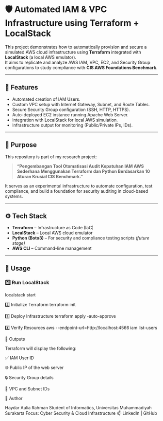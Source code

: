 # 🛡️ Automated IAM & VPC Infrastructure using Terraform + LocalStack

This project demonstrates how to automatically provision and secure a simulated AWS cloud infrastructure 
using **Terraform** integrated with **LocalStack** (a local AWS emulator).  
It aims to replicate and analyze AWS IAM, VPC, EC2, and Security Group configurations to study compliance with **CIS AWS Foundations Benchmark**.

---

## 🚀 Features
- Automated creation of IAM Users.
- Custom VPC setup with Internet Gateway, Subnet, and Route Tables.
- Secure Security Group configuration (SSH, HTTP, HTTPS).
- Auto-deployed EC2 instance running Apache Web Server.
- Integration with LocalStack for local AWS simulation.
- Infrastructure output for monitoring (Public/Private IPs, IDs).

---

## 🧠 Purpose
This repository is part of my research project:
> **“Pengembangan Tool Otomatisasi Audit Kepatuhan IAM AWS Sederhana Menggunakan Terraform dan Python Berdasarkan 10 Aturan Krusial CIS Benchmark.”**

It serves as an experimental infrastructure to automate configuration, test compliance, 
and build a foundation for security auditing in cloud-based systems.

---

## ⚙️ Tech Stack
- **Terraform** – Infrastructure as Code (IaC)
- **LocalStack** – Local AWS cloud emulator
- **Python (Boto3)** – For security and compliance testing scripts *(future stage)*
- **AWS CLI** – Command-line management

---

## 🧩 Usage
### 1️⃣ Run LocalStack
localstack start

2️⃣ Initialize Terraform
terraform init

3️⃣ Deploy Infrastructure
terraform apply -auto-approve

4️⃣ Verify Resources
aws --endpoint-url=http://localhost:4566 iam list-users

🧾 Outputs

Terraform will display the following:

✅ IAM User ID

🌐 Public IP of the web server

🔒 Security Group details

🧩 VPC and Subnet IDs

📘 Author

Haydar Aulia Rahman
Student of Informatics, Universitas Muhammadiyah Surakarta
Focus: Cyber Security & Cloud Infrastructure
📫 LinkedIn
 | GitHub


